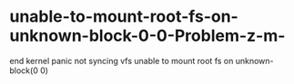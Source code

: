 # unable-to-mount-root-fs-on-unknown-block-0-0-Problem-z-m-
end kernel panic not syncing vfs unable to mount root fs on unknown-block(0 0)
